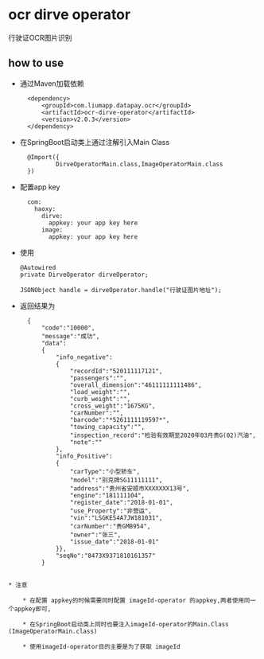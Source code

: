 # ocr dirve operator

行驶证OCR图片识别

## how to use

* 通过Maven加载依赖
                
        <dependency>
            <groupId>com.liumapp.datapay.ocr</groupId>
            <artifactId>ocr-dirve-operator</artifactId>
            <version>v2.0.3</version>
        </dependency>
                    
* 在SpringBoot启动类上通过注解引入Main Class

        @Import({
                DirveOperatorMain.class,ImageOperatorMain.class
        })        
        
* 配置app key

        com:
          haoxy:
            dirve:
              appkey: your app key here
            image:
              appkey: your app key here  
* 使用

      @Autowired
      private DirveOperator dirveOperator;
      
      JSONObject handle = dirveOperator.handle("行驶证图片地址");
                       
* 返回结果为
  ```
    {
        "code":"10000",
        "message":"成功",
        "data":
        {
            "info_negative":
            {
                "recordId":"520111117121",
                "passengers":"",
                "overall_dimension":"46111111111486",
                "load_weight":"",
                "curb_weight":"",
                "cross_weight":"1675KG",
                "carNumber":"",
                "barcode":"*5261111119597*",
                "towing_capacity":"",
                "inspection_record":"检验有效期至2020年03月贵G(02)汽油",
                "note":""
            },
            "info_Positive":
            {
                "carType":"小型轿车",
                "model":"别克牌SG11111111",
                "address":"贵州省安顺市XXXXXXX13号",
                "engine":"181111104",
                "register_date":"2018-01-01",
                "use_Property":"非营运",
                "vin":"LSGKE54A7JW181031",
                "carNumber":"贵GMB954",
                "owner":"张三",
                "issue_date":"2018-01-01"
            }},
            "seqNo":"8473X9371810161357"
        }
```
    
* 注意

    * 在配置 appkey的时候需要同时配置 imageId-operator 的appkey,两者使用同一个appkey即可,
    
    * 在SpringBoot启动类上同时也要注入imageId-operator的Main.Class (ImageOperatorMain.class)
    
    * 使用imageId-operator目的主要是为了获取 imageId
    